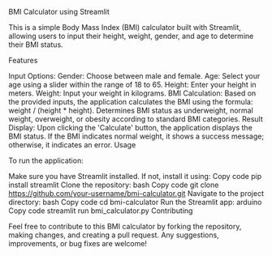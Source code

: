 BMI Calculator using Streamlit

This is a simple Body Mass Index (BMI) calculator built with Streamlit, allowing users to input their height, weight, gender, and age to determine their BMI status.

Features

Input Options:
Gender: Choose between male and female.
Age: Select your age using a slider within the range of 18 to 65.
Height: Enter your height in meters.
Weight: Input your weight in kilograms.
BMI Calculation:
Based on the provided inputs, the application calculates the BMI using the formula: weight / (height * height).
Determines BMI status as underweight, normal weight, overweight, or obesity according to standard BMI categories.
Result Display:
Upon clicking the 'Calculate' button, the application displays the BMI status.
If the BMI indicates normal weight, it shows a success message; otherwise, it indicates an error.
Usage

To run the application:

Make sure you have Streamlit installed. If not, install it using:
Copy code
pip install streamlit
Clone the repository:
bash
Copy code
git clone https://github.com/your-username/bmi-calculator.git
Navigate to the project directory:
bash
Copy code
cd bmi-calculator
Run the Streamlit app:
arduino
Copy code
streamlit run bmi_calculator.py
Contributing

Feel free to contribute to this BMI calculator by forking the repository, making changes, and creating a pull request. Any suggestions, improvements, or bug fixes are welcome!

